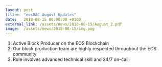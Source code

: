 ```yaml
---
layout: post
title:  "eosDAC August Updates"
date:   2018-08-15 00:00:00 +0100
external_link: /assets/news/2018-08-15/August_2.pdf
image:  /assets/news/2018-08-15/img.png
---
```

1. Active Block Producer on the EOS Blockchain
2. Our block production team are highly respected throughout the EOS community
3. Role involves advanced technical skill and 24/7 on-call.
